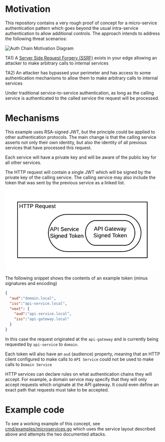 # Motivation

This repository contains a very rough proof of concept for a micro-service authentication pattern
which goes beyond the usual intra-service authentication to allow additional controls. The
approach intends to address the following threat scenarios:

![Auth Chain Motivation Diagram](/docs/img/Auth%20Chain%20Motivation%20Diagram.png)

TA1) A [Server Side Request Forgery (SSRF)](https://portswigger.net/web-security/ssrf) exists in your edge allowing an 
attacker to make arbitrary calls to internal services

TA2) An attacker has bypassed your perimeter and has access to some authentication mechanisms to allow them to make
arbitrary calls to internal services

Under traditional service-to-service authentication, as long as the calling service is authenticated to the called 
service the request will be processed.

# Mechanisms

This example uses RSA-signed JWT, but the principle could be applied to other authentication protocols. The main change is that
the calling service asserts not only their own identity, but also the identity of all previous services that have 
processed this request.

Each service will have a private key and will be aware of the public key for all other services. 

The HTTP request will contain a single JWT which will be signed by the private key of the calling service. The calling
service may also include the token that was sent by the previous service as a linked list.

![Token Wrapping](/docs/img/Token%20Wrapping.png)

The following snippet shows the contents of an example token (minus signatures and encoding)

```json
{
  "aud":"domain.local",
  "iss":"api-service.local",
  "next": {
    "aud":"api-service.local",
    "iss":"api-gateway.local"
  }
}
```

In this case the request originated at the `api-gateway` and is currently being requested by `api-service` to `domain`.

Each token will also have an `aud` (audience) property, meaning that an HTTP client configured to make calls to `API Service` 
could not be used to make calls to `Domain Service`

HTTP services can declare rules on what authentication chains they will accept. For example, a domain service may specify
that they will only accept requests which originate at the API gateway. It could even define an exact path
that requests must take to be accepted.

# Example code

To see a working example of this concept, see [cmd/examples/microservices.go](cmd/examples/microservices.go) which uses
the service layout described above and attempts the two documented attacks. 
